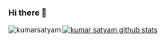 ### Hi there 👋
<p><img align="left" src="https://github-readme-stats.vercel.app/api/top-langs?username=kumarcodes3004&show_icons=true&theme=yeblu&locale=en&&langs_count=6&count_private=true&layout=compact" alt="kumarsatyam" /></p>




<p><a href="https://github.com/kumarcodes3004/github-readme-stats"><img align="center" src="https://github-readme-stats.vercel.app/api?username=kumarcodes3004&show_icons=true&theme=yeblu&locale=en&count_private=true&hide=issues,prs" alt="kumar satyam github stats" /></a> </p>

<!--
**kumarcodes3004/kumarcodes3004** is a ✨ _special_ ✨ repository because its `README.md` (this file) appears on your GitHub profile.

Here are some ideas to get you started:

- 🔭 I’m currently working on ...
- 🌱 I’m currently learning ...
- 👯 I’m looking to collaborate on ...
- 🤔 I’m looking for help with ...
- 💬 Ask me about ...
- 📫 How to reach me: ...
- 😄 Pronouns: ...
- ⚡ Fun fact: ...
-->
